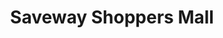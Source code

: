 ---
title: "Saveway Shoppers Mall"
url: /san-juan-batangas/saveway-shoppers-mall/
shop: supermarket
---